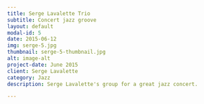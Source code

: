 ```yaml
---
title: Serge Lavalette Trio
subtitle: Concert jazz groove
layout: default
modal-id: 5
date: 2015-06-12
img: serge-5.jpg
thumbnail: serge-5-thumbnail.jpg
alt: image-alt
project-date: June 2015
client: Serge Lavalette
category: Jazz
description: Serge Lavalette's group for a great jazz concert.

---
```

